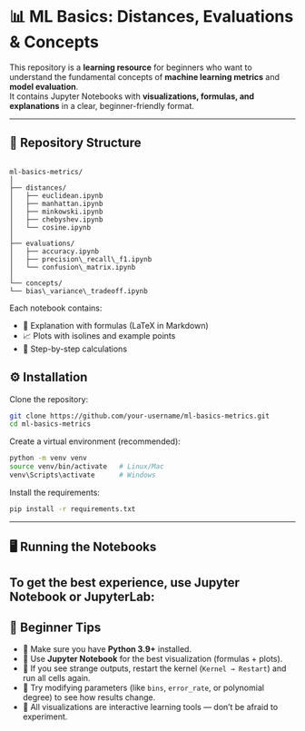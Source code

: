 
# 📊 ML Basics: Distances, Evaluations & Concepts

This repository is a **learning resource** for beginners who want to understand the fundamental concepts of **machine learning metrics** and **model evaluation**.  
It contains Jupyter Notebooks with **visualizations, formulas, and explanations** in a clear, beginner-friendly format.  

---

## 🧩 Repository Structure

```

ml-basics-metrics/
│
├── distances/             
│   ├── euclidean.ipynb
│   ├── manhattan.ipynb
│   ├── minkowski.ipynb
│   ├── chebyshev.ipynb
│   └── cosine.ipynb
│
├── evaluations/           
│   ├── accuracy.ipynb
│   ├── precision\_recall\_f1.ipynb
│   └── confusion\_matrix.ipynb
│
└── concepts/              
└── bias\_variance\_tradeoff.ipynb

````


Each notebook contains:
- 📖 Explanation with formulas (LaTeX in Markdown)
- 📈 Plots with isolines and example points
- 🧮 Step-by-step calculations


## ⚙️ Installation

Clone the repository:
```bash
git clone https://github.com/your-username/ml-basics-metrics.git
cd ml-basics-metrics
````

Create a virtual environment (recommended):

```bash
python -m venv venv
source venv/bin/activate   # Linux/Mac
venv\Scripts\activate      # Windows
```

Install the requirements:

```bash
pip install -r requirements.txt
```

---

## 🖥️ Running the Notebooks

To get the best experience, use **Jupyter Notebook or JupyterLab**:
---

## 🧭 Beginner Tips

* 📌 Make sure you have **Python 3.9+** installed.
* 📌 Use **Jupyter Notebook** for the best visualization (formulas + plots).
* 📌 If you see strange outputs, restart the kernel (`Kernel → Restart`) and run all cells again.
* 📌 Try modifying parameters (like `bins`, `error_rate`, or polynomial degree) to see how results change.
* 📌 All visualizations are interactive learning tools — don’t be afraid to experiment.


